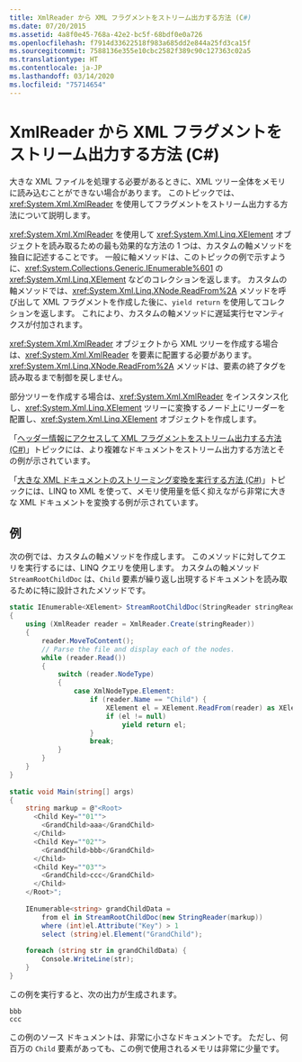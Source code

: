 ```yaml
---
title: XmlReader から XML フラグメントをストリーム出力する方法 (C#)
ms.date: 07/20/2015
ms.assetid: 4a8f0e45-768a-42e2-bc5f-68bdf0e0a726
ms.openlocfilehash: f7914d33622518f983a685dd2e844a25fd3ca15f
ms.sourcegitcommit: 7588136e355e10cbc2582f389c90c127363c02a5
ms.translationtype: HT
ms.contentlocale: ja-JP
ms.lasthandoff: 03/14/2020
ms.locfileid: "75714654"
---
```

# <a name="how-to-stream-xml-fragments-from-an-xmlreader-c"></a>XmlReader から XML フラグメントをストリーム出力する方法 (C#)

大きな XML ファイルを処理する必要があるときに、XML ツリー全体をメモリに読み込むことができない場合があります。 このトピックでは、<xref:System.Xml.XmlReader> を使用してフラグメントをストリーム出力する方法について説明します。  
  
 <xref:System.Xml.XmlReader> を使用して <xref:System.Xml.Linq.XElement> オブジェクトを読み取るための最も効果的な方法の 1 つは、カスタムの軸メソッドを独自に記述することです。 一般に軸メソッドは、このトピックの例で示すように、<xref:System.Collections.Generic.IEnumerable%601> の <xref:System.Xml.Linq.XElement> などのコレクションを返します。 カスタムの軸メソッドでは、<xref:System.Xml.Linq.XNode.ReadFrom%2A> メソッドを呼び出して XML フラグメントを作成した後に、`yield return` を使用してコレクションを返します。 これにより、カスタムの軸メソッドに遅延実行セマンティクスが付加されます。  
  
 <xref:System.Xml.XmlReader> オブジェクトから XML ツリーを作成する場合は、<xref:System.Xml.XmlReader> を要素に配置する必要があります。 <xref:System.Xml.Linq.XNode.ReadFrom%2A> メソッドは、要素の終了タグを読み取るまで制御を戻しません。  
  
 部分ツリーを作成する場合は、<xref:System.Xml.XmlReader> をインスタンス化し、<xref:System.Xml.Linq.XElement> ツリーに変換するノード上にリーダーを配置し、<xref:System.Xml.Linq.XElement> オブジェクトを作成します。  
  
「[ヘッダー情報にアクセスして XML フラグメントをストリーム出力する方法 (C#)](./how-to-stream-xml-fragments-with-access-to-header-information.md)」トピックには、より複雑なドキュメントをストリーム出力する方法とその例が示されています。
  
 「[大きな XML ドキュメントのストリーミング変換を実行する方法 (C#)](./how-to-perform-streaming-transform-of-large-xml-documents.md)」トピックには、LINQ to XML を使って、メモリ使用量を低く抑えながら非常に大きな XML ドキュメントを変換する例が示されています。  
  
## <a name="example"></a>例  
 次の例では、カスタムの軸メソッドを作成します。 このメソッドに対してクエリを実行するには、LINQ クエリを使用します。 カスタムの軸メソッド `StreamRootChildDoc` は、`Child` 要素が繰り返し出現するドキュメントを読み取るために特に設計されたメソッドです。  
  
```csharp  
static IEnumerable<XElement> StreamRootChildDoc(StringReader stringReader)  
{  
    using (XmlReader reader = XmlReader.Create(stringReader))  
    {  
        reader.MoveToContent();  
        // Parse the file and display each of the nodes.  
        while (reader.Read())  
        {  
            switch (reader.NodeType)  
            {  
                case XmlNodeType.Element:  
                    if (reader.Name == "Child") {  
                        XElement el = XElement.ReadFrom(reader) as XElement;  
                        if (el != null)  
                            yield return el;  
                    }  
                    break;  
            }  
        }  
    }  
}  
  
static void Main(string[] args)  
{  
    string markup = @"<Root>  
      <Child Key=""01"">  
        <GrandChild>aaa</GrandChild>  
      </Child>  
      <Child Key=""02"">  
        <GrandChild>bbb</GrandChild>  
      </Child>  
      <Child Key=""03"">  
        <GrandChild>ccc</GrandChild>  
      </Child>  
    </Root>";  
  
    IEnumerable<string> grandChildData =  
        from el in StreamRootChildDoc(new StringReader(markup))  
        where (int)el.Attribute("Key") > 1  
        select (string)el.Element("GrandChild");  
  
    foreach (string str in grandChildData) {  
        Console.WriteLine(str);  
    }  
}  
```  
  
 この例を実行すると、次の出力が生成されます。  
  
```output  
bbb  
ccc  
```  
  
 この例のソース ドキュメントは、非常に小さなドキュメントです。 ただし、何百万の `Child` 要素があっても、この例で使用されるメモリは非常に少量です。  
